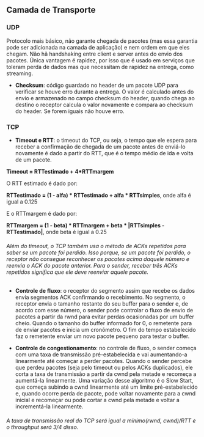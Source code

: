 ## Camada de Transporte

### UDP
Protocolo mais básico, não garante chegada de pacotes (mas essa garantia pode ser adicionada na camada de aplicação) e nem ordem em que eles chegam. Não hã handshaking entre client e server antes do envio dos pacotes. Única vantagem é rapidez, por isso que é usado em serviços que toleram perda de dados mas que necessitam de rapidez na entrega, como streaming.

* **Checksum**: código guardado no header de um pacote UDP para verificar se houve erro durante a entrega. O valor é calculado antes do envio e armazenado no campo checksum do header, quando chega ao destino o receptor calcula o valor novamente e compara ao checksum do header. Se forem iguais não houve erro.

### TCP
* **Timeout e RTT**: o timeout do TCP, ou seja, o tempo que ele espera para receber a confirmação de chegada de um pacote antes de enviá-lo novamente é dado a partir do RTT, que é o tempo médio de ida e volta de um pacote. 

**Timeout = RTTestimado + 4*RTTmargem**

O RTT estimado é dado por:

**RTTestimado = (1 - alfa) * RTTestimado + alfa * RTTsimples**, onde alfa é igual a 0.125

E o RTTmargem é dado por:

**RTTmargem = (1 - beta) * RTTmargem + beta * |RTTsimples - RTTestimado|**, onde beta é igual a 0.25

###### Além do timeout, o TCP também usa o método de ACKs repetidos para saber se um pacote foi perdido. Isso porque, se um pacote foi perdido, o receptor não consegue reconhecer os pacotes acima daquele número e reenvia o ACK do pacote anterior. Para o sender, receber três ACKs repetidos significa que ele deve reenviar aquele pacote.

* **Controle de fluxo**: o receptor do segmento assim que recebe os dados envia segmentos ACK confirmando o recebimento. No segmento, o receptor envia o tamanho restante do seu buffer para o sender e, de acordo com esse número, o sender pode controlar o fluxo de envio de pacotes a partir da rwnd para evitar perdas ocasionadas por um buffer cheio. Quando o tamanho do buffer informado for 0, o remetente para de enviar pacotes e inicia um cronômetro. O fim do tempo estabelecido faz o remetente enviar um novo pacote pequeno para testar o buffer.

* **Controle de congestionamento**: no controle de fluxo, o sender começa com uma taxa de transmissão pré-estabelecida e vai aumentando-a linearmente até começar a perder pacotes. Quando o sender percebe que perdeu pacotes (seja pelo timeout ou pelos ACKs duplicados), ele corta a taxa de transmissão a partir da cwnd pela metade e recomeça a aumentá-la linearmente. Uma variação desse algoritmo é o Slow Start, que começa subindo a cwnd linearmente até um limite pré-estabelecido e, quando ocorre perda de pacote, pode voltar novamente para a cwnd inicial e recomeçar ou pode cortar a cwnd pela metade e voltar a incrementá-la linearmente.

###### A taxa de transmissão real do TCP será igual a mínimo(rwnd, cwnd)/RTT e o throughput será 3/4 disso.